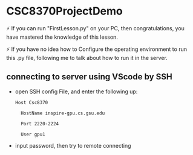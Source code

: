 # CSC8370ProjectDemo

⚡ If you can run "FirstLesson.py" on your PC, then congratulations, you have mastered the knowledge of this lesson.

⚡ If you have no idea how to Configure the operating environment to run this .py file,
following me to talk about how to run it in the server.

## connecting to server using VScode by SSH
* open SSH config File, and enter the following up:

      Host Csc8370
  
        HostName inspire-gpu.cs.gsu.edu
  
        Port 2220-2224
  
        User gpu1

* input password, then try to remote connecting
  

